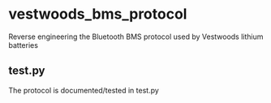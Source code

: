# vestwoods_bms_protocol
Reverse engineering the Bluetooth BMS protocol used by Vestwoods lithium batteries

## test.py

The protocol is documented/tested in test.py

